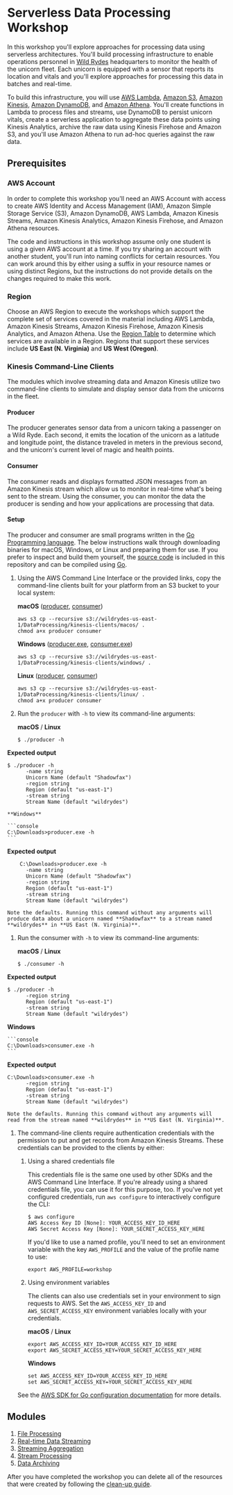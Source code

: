 # Serverless Data Processing Workshop

In this workshop you'll explore approaches for processing data using serverless architectures. You'll build processing infrastructure to enable operations personnel in [Wild Rydes](http://www.wildrydes.com/) headquarters to monitor the health of the unicorn fleet. Each unicorn is equipped with a sensor that reports its location and vitals and you'll explore approaches for processing this data in batches and real-time.

To build this infrastructure, you will use [AWS Lambda](https://aws.amazon.com/lambda/), [Amazon S3](https://aws.amazon.com/s3/), [Amazon Kinesis](https://aws.amazon.com/kinesis/), [Amazon DynamoDB](https://aws.amazon.com/dynamodb/), and [Amazon Athena](https://aws.amazon.com/athena/). You'll create functions in Lambda to process files and streams, use DynamoDB to persist unicorn vitals, create a serverless application to aggregate these data points using Kinesis Analytics, archive the raw data using Kinesis Firehose and Amazon S3, and you'll use Amazon Athena to run ad-hoc queries against the raw data.

## Prerequisites

### AWS Account

In order to complete this workshop you'll need an AWS Account with access to create AWS Identity and Access Management (IAM), Amazon Simple Storage Service (S3), Amazon DynamoDB, AWS Lambda, Amazon Kinesis Streams, Amazon Kinesis Analytics, Amazon Kinesis Firehose, and Amazon Athena resources.

The code and instructions in this workshop assume only one student is using a given AWS account at a time. If you try sharing an account with another student, you'll run into naming conflicts for certain resources. You can work around this by either using a suffix in your resource names or using distinct Regions, but the instructions do not provide details on the changes required to make this work.

### Region

Choose an AWS Region to execute the workshops which support the complete set of services covered in the material including AWS Lambda, Amazon Kinesis Streams, Amazon Kinesis Firehose, Amazon Kinesis Analytics, and Amazon Athena. Use the [Region Table][region-table] to determine which services are available in a Region. Regions that support these services include **US East (N. Virginia)** and **US West (Oregon)**.

### Kinesis Command-Line Clients

The modules which involve streaming data and Amazon Kinesis utilize two command-line clients to simulate and display sensor data from the unicorns in the fleet.

#### Producer

The producer generates sensor data from a unicorn taking a passenger on a Wild Ryde. Each second, it emits the location of the unicorn as a latitude and longitude point, the distance traveled in meters in the previous second, and the unicorn's current level of magic and health points.

#### Consumer

The consumer reads and displays formatted JSON messages from an Amazon Kinesis stream which allow us to monitor in real-time what's being sent to the stream. Using the consumer, you can monitor the data the producer is sending and how your applications are processing that data.

#### Setup

The producer and consumer are small programs written in the [Go Programming language][go]. The below instructions walk through downloading binaries for macOS, Windows, or Linux and preparing them for use. If you prefer to inspect and build them yourself, the [source code][client-src] is included in this repository and can be compiled using [Go][go].


1. Using the AWS Command Line Interface or the provided links, copy the command-line clients built for your platform from an S3 bucket to your local system:

	**macOS** ([producer][mac-producer], [consumer][mac-consumer])

	```console
	aws s3 cp --recursive s3://wildrydes-us-east-1/DataProcessing/kinesis-clients/macos/ .
	chmod a+x producer consumer
	```

	**Windows** ([producer.exe][win-producer], [consumer.exe][win-consumer])

	```console
	aws s3 cp --recursive s3://wildrydes-us-east-1/DataProcessing/kinesis-clients/windows/ .
	```

	**Linux** ([producer][linux-producer], [consumer][linux-consumer])

	```console
	aws s3 cp --recursive s3://wildrydes-us-east-1/DataProcessing/kinesis-clients/linux/ .
	chmod a+x producer consumer
	```

1. Run the `producer` with `-h` to view its command-line arguments:

	**macOS** / **Linux**

	```console
	$ ./producer -h
	```

**Expected output**

```console
$ ./producer -h
      -name string
      Unicorn Name (default "Shadowfax")
      -region string
      Region (default "us-east-1")
      -stream string
      Stream Name (default "wildrydes")
```

	**Windows**

	```console
	C:\Downloads>producer.exe -h
	```

**Expected output**

```console
    C:\Downloads>producer.exe -h
      -name string
      Unicorn Name (default "Shadowfax")
      -region string
      Region (default "us-east-1")
      -stream string
      Stream Name (default "wildrydes")
```

	Note the defaults. Running this command without any arguments will produce data about a unicorn named **Shadowfax** to a stream named **wildrydes** in **US East (N. Virginia)**.

1. Run the consumer with `-h` to view its command-line arguments:

	**macOS** / **Linux**

	```console
	$ ./consumer -h
	```

**Expected output**

```console
$ ./producer -h
      -region string
      Region (default "us-east-1")
      -stream string
      Stream Name (default "wildrydes")
```

**Windows**

	```console
	C:\Downloads>consumer.exe -h
	```

**Expected output**

```console
C:\Downloads>consumer.exe -h
      -region string
      Region (default "us-east-1")
      -stream string
      Stream Name (default "wildrydes")
```


	Note the defaults. Running this command without any arguments will read from the stream named **wildrydes** in **US East (N. Virginia)**.

1. The command-line clients require authentication credentials with the permission to put and get records from Amazon Kinesis Streams. These credentials can be provided to the clients by either:

	1. 	Using a shared credentials file

		This credentials file is the same one used by other SDKs and the AWS Command Line Interface. If you're already using a shared credentials file, you can use it for this purpose, too. If you've not yet configured credentials, run `aws configure` to interactively configure the CLI:
		
		```console
		$ aws configure
		AWS Access Key ID [None]: YOUR_ACCESS_KEY_ID_HERE
		AWS Secret Access Key [None]: YOUR_SECRET_ACCESS_KEY_HERE
		```
		
		If you'd like to use a named profile, you'll need to set an environment variable with the key `AWS_PROFILE` and the value of the profile name to use:
		
		```console
		export AWS_PROFILE=workshop
		```

	1. Using environment variables

		The clients can also use credentials set in your environment to sign requests to AWS. Set the `AWS_ACCESS_KEY_ID` and `AWS_SECRET_ACCESS_KEY` environment variables locally with your credentials.
		
		**macOS** / **Linux**
		
		```console
		export AWS_ACCESS_KEY_ID=YOUR_ACCESS_KEY_ID_HERE
		export AWS_SECRET_ACCESS_KEY=YOUR_SECRET_ACCESS_KEY_HERE
		```
		**Windows**
		
		```console
		set AWS_ACCESS_KEY_ID=YOUR_ACCESS_KEY_ID_HERE
		set AWS_SECRET_ACCESS_KEY=YOUR_SECRET_ACCESS_KEY_HERE
		```

	See the [AWS SDK for Go configuration documentation][sdk-config] for more details.

## Modules

1. [File Processing](1_FileProcessing/README.md)
1. [Real-time Data Streaming](2_DataStreaming/README.md)
1. [Streaming Aggregation](3_StreamingAggregation/README.md)
1. [Stream Processing](4_StreamProcessing/README.md)
1. [Data Archiving](5_DataArchiving/README.md)

After you have completed the workshop you can delete all of the resources that were created by following the [clean-up guide].

[region-table]: https://aws.amazon.com/about-aws/global-infrastructure/regional-product-services/
[go]: https://www.golang.org
[client-src]: kinesis-clients
[mac-producer]: https://s3.amazonaws.com/wildrydes-us-east-1/DataProcessing/kinesis-clients/macos/producer
[mac-consumer]: https://s3.amazonaws.com/wildrydes-us-east-1/DataProcessing/kinesis-clients/macos/consumer
[win-producer]: https://s3.amazonaws.com/wildrydes-us-east-1/DataProcessing/kinesis-clients/windows/producer.exe
[win-consumer]: https://s3.amazonaws.com/wildrydes-us-east-1/DataProcessing/kinesis-clients/windows/consumer.exe
[linux-producer]: https://s3.amazonaws.com/wildrydes-us-east-1/DataProcessing/kinesis-clients/linux/producer
[linux-consumer]: https://s3.amazonaws.com/wildrydes-us-east-1/DataProcessing/kinesis-clients/linux/consumer
[sdk-config]: https://docs.aws.amazon.com/sdk-for-go/v1/developer-guide/configuring-sdk.html
[clean-up guide]: 9_CleanUp/README.md
